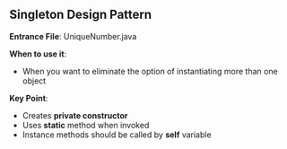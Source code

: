 ## Singleton Design Pattern

**Entrance File**: UniqueNumber.java

**When to use it**:

- When you want to eliminate the option of instantiating more than one object

**Key Point**:

- Creates **private constructor**
- Uses **static** method when invoked
- Instance methods should be called by **self** variable 
